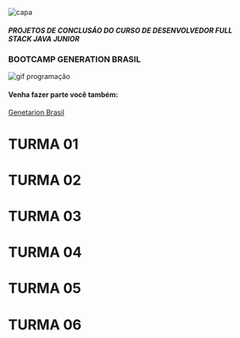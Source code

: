 ![capa](https://github.com/conteudoGeneration/conteudoGeneration/blob/main/Projeto%20Integrador.png)


##### PROJETOS DE CONCLUSÃO DO CURSO DE DESENVOLVEDOR FULL STACK JAVA JUNIOR
### BOOTCAMP GENERATION BRASIL


![gif programação](https://github.com/conteudoGeneration/conteudoGeneration/blob/main/001.gif)

#### Venha fazer parte você também: 
[Genetarion Brasil](https://brazil.generation.org/)


# TURMA 01

# TURMA 02

# TURMA 03

# TURMA 04

# TURMA 05

# TURMA 06

